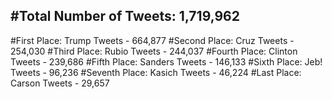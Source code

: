 #Total Number of Tweets: 1,719,962 
---
#First Place: Trump Tweets - 664,877
#Second Place: Cruz Tweets - 254,030
#Third Place: Rubio Tweets - 244,037
#Fourth Place: Clinton Tweets - 239,686
#Fifth Place: Sanders Tweets - 146,133
#Sixth Place: Jeb! Tweets - 96,236
#Seventh Place: Kasich Tweets - 46,224
#Last Place: Carson Tweets - 29,657
